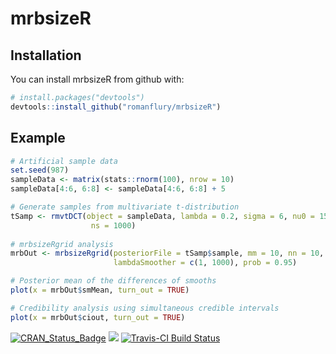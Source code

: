 # mrbsizeR

## Installation

You can install mrbsizeR from github with:


``` r
# install.packages("devtools")
devtools::install_github("romanflury/mrbsizeR")
```


## Example

``` r
# Artificial sample data
set.seed(987)
sampleData <- matrix(stats::rnorm(100), nrow = 10)
sampleData[4:6, 6:8] <- sampleData[4:6, 6:8] + 5

# Generate samples from multivariate t-distribution
tSamp <- rmvtDCT(object = sampleData, lambda = 0.2, sigma = 6, nu0 = 15,
                  ns = 1000)
 
# mrbsizeRgrid analysis
mrbOut <- mrbsizeRgrid(posteriorFile = tSamp$sample, mm = 10, nn = 10,
                       lambdaSmoother = c(1, 1000), prob = 0.95)

# Posterior mean of the differences of smooths
plot(x = mrbOut$smMean, turn_out = TRUE)

# Credibility analysis using simultaneous credible intervals
plot(x = mrbOut$ciout, turn_out = TRUE) 
```
[![CRAN_Status_Badge](http://www.r-pkg.org/badges/version/mrbsizeR)](https://cran.r-project.org/package=mrbsizeR)
[![](https://cranlogs.r-pkg.org/badges/mrbsizeR)](https://cran.r-project.org/package=mrbsizeR)
[![Travis-CI Build Status](https://travis-ci.org/romanflury/mrbsizeR.svg?branch=master)](https://travis-ci.org/romanflury/mrbsizeR)

